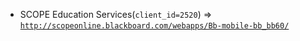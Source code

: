  - SCOPE Education Services(`client_id=2520`) => [`http://scopeonline.blackboard.com/webapps/Bb-mobile-bb_bb60/`](http://scopeonline.blackboard.com/webapps/Bb-mobile-bb_bb60/)
